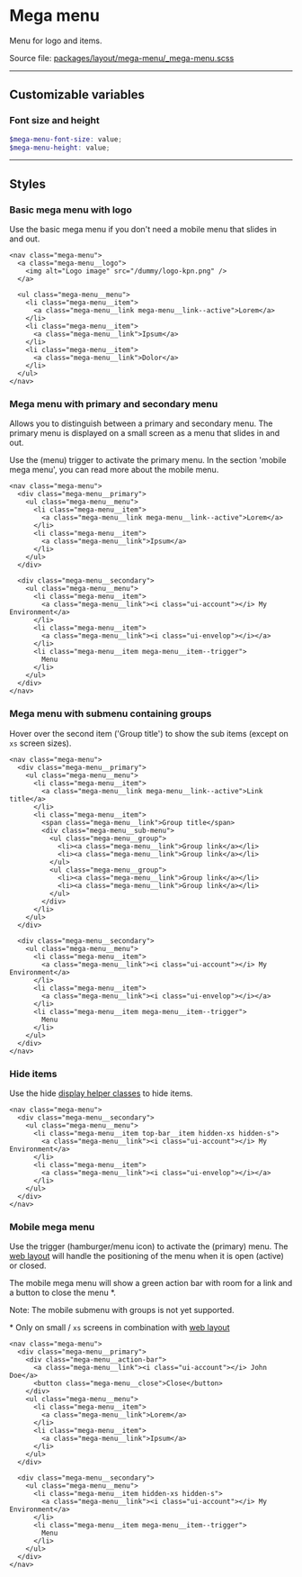 # Mega menu
Menu for logo and items.

Source file: [packages/layout/mega-menu/_mega-menu.scss](https://github.com/kpn/kpn-style/blob/master/packages/layout/mega-menu/_mega-menu.scss)

---

## Customizable variables

### Font size and height
```scss
$mega-menu-font-size: value;
$mega-menu-height: value;
```

---

## Styles

### Basic mega menu with logo
Use the basic mega menu if you don't need a mobile menu that slides in and out.

```html*example="mega-menu"
<nav class="mega-menu">
  <a class="mega-menu__logo">
    <img alt="Logo image" src="/dummy/logo-kpn.png" />
  </a>

  <ul class="mega-menu__menu">
    <li class="mega-menu__item">
      <a class="mega-menu__link mega-menu__link--active">Lorem</a>
    </li>
    <li class="mega-menu__item">
      <a class="mega-menu__link">Ipsum</a>
    </li>    
    <li class="mega-menu__item">
      <a class="mega-menu__link">Dolor</a>
    </li>            
  </ul> 
</nav>
```

### Mega menu with primary and secondary menu
Allows you to distinguish between a primary and secondary menu. The primary menu is displayed on a small screen as a menu that slides in and out.

Use the (menu) trigger to activate the primary menu. In the section 'mobile mega menu', you can read more about the mobile menu.

```html*example="mega-menu"
<nav class="mega-menu">
  <div class="mega-menu__primary">
    <ul class="mega-menu__menu">
      <li class="mega-menu__item">
        <a class="mega-menu__link mega-menu__link--active">Lorem</a>
      </li>
      <li class="mega-menu__item">
        <a class="mega-menu__link">Ipsum</a>
      </li>               
    </ul>
  </div>

  <div class="mega-menu__secondary">
    <ul class="mega-menu__menu">
      <li class="mega-menu__item">
        <a class="mega-menu__link"><i class="ui-account"></i> My Environment</a>
      </li>
      <li class="mega-menu__item">
        <a class="mega-menu__link"><i class="ui-envelop"></i></a>
      </li>
      <li class="mega-menu__item mega-menu__item--trigger">
        Menu
      </li>                      
    </ul>  
  </div>   
</nav>
```

### Mega menu with submenu containing groups
Hover over the second item ('Group title') to show the sub items (except on `xs` screen sizes).

```html*example="mega-menu-sub-menu"
<nav class="mega-menu">
  <div class="mega-menu__primary">
    <ul class="mega-menu__menu">
      <li class="mega-menu__item">
        <a class="mega-menu__link mega-menu__link--active">Link title</a>
      </li>    
      <li class="mega-menu__item">
        <span class="mega-menu__link">Group title</span>
        <div class="mega-menu__sub-menu">
          <ul class="mega-menu__group">
            <li><a class="mega-menu__link">Group link</a></li>
            <li><a class="mega-menu__link">Group link</a></li>
          </ul> 
          <ul class="mega-menu__group">
            <li><a class="mega-menu__link">Group link</a></li>
            <li><a class="mega-menu__link">Group link</a></li>
          </ul>         
        </div>      
      </li>              
    </ul>    
  </div>  

  <div class="mega-menu__secondary">
    <ul class="mega-menu__menu">
      <li class="mega-menu__item">
        <a class="mega-menu__link"><i class="ui-account"></i> My Environment</a>
      </li>
      <li class="mega-menu__item">
        <a class="mega-menu__link"><i class="ui-envelop"></i></a>
      </li>
      <li class="mega-menu__item mega-menu__item--trigger">
        Menu
      </li>                  
    </ul>
  </div>
</nav>
```

### Hide items
Use the hide [display helper classes](/base/common) to hide items.

```html*example="mega-menu"
<nav class="mega-menu">
  <div class="mega-menu__secondary">
    <ul class="mega-menu__menu">
      <li class="mega-menu__item top-bar__item hidden-xs hidden-s">
        <a class="mega-menu__link"><i class="ui-account"></i> My Environment</a>
      </li>
      <li class="mega-menu__item">
        <a class="mega-menu__link"><i class="ui-envelop"></i></a>
      </li>                    
    </ul>  
  </div>   
</nav>
```

### Mobile mega menu
Use the trigger (hamburger/menu icon) to activate the (primary) menu. The [web layout](/layout/web-layout) will handle the positioning of the menu when it is open (active) or closed.

The mobile mega menu will show a green action bar with room for a link and a button to close the menu *.

Note: The mobile submenu with groups is not yet supported.

\* Only on small / `xs` screens in combination with [web layout](/layout/web-layout)

```html*example="mega-menu-mobile"
<nav class="mega-menu">
  <div class="mega-menu__primary">
    <div class="mega-menu__action-bar">
      <a class="mega-menu__link"><i class="ui-account"></i> John Doe</a>
      <button class="mega-menu__close">Close</button>
    </div>
    <ul class="mega-menu__menu">
      <li class="mega-menu__item">
        <a class="mega-menu__link">Lorem</a>
      </li>
      <li class="mega-menu__item">
        <a class="mega-menu__link">Ipsum</a>
      </li>               
    </ul>   
  </div>

  <div class="mega-menu__secondary">
    <ul class="mega-menu__menu">
      <li class="mega-menu__item hidden-xs hidden-s">
        <a class="mega-menu__link"><i class="ui-account"></i> My Environment</a>
      </li>
      <li class="mega-menu__item mega-menu__item--trigger">
        Menu
      </li>               
    </ul>  
  </div>   
</nav>
```
